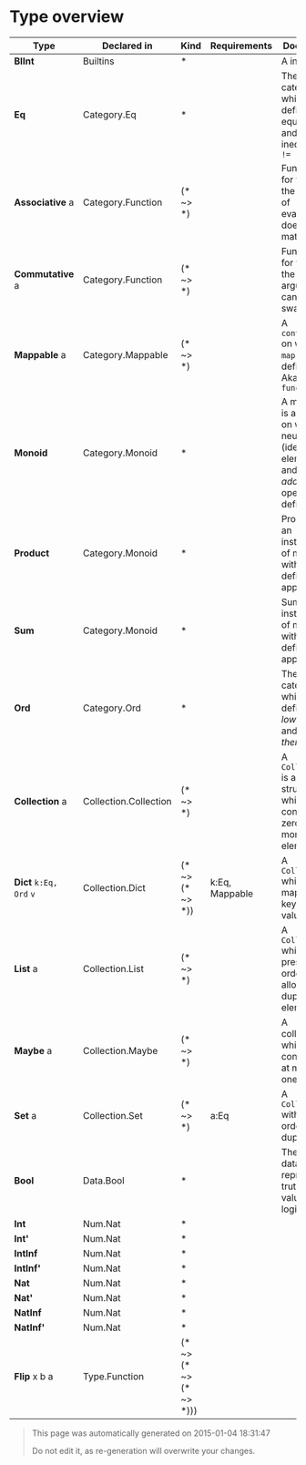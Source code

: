 # Type overview

Type | Declared in | Kind | Requirements | Docstring
---- | ----------- | ---- | ------------ | ---------
**BIInt**  | Builtins | * |  | A int!
**Eq**  | Category.Eq | * |  | The category which defines equality ````==```` and inequality ````!=````
**Associative** a | Category.Function | (* ~> *) |  | Functions for which the order of evaluation does not matter.
**Commutative** a | Category.Function | (* ~> *) |  | Functions for which the arguments can be swapped.
**Mappable** a | Category.Mappable | (* ~> *) |  | A ````container```` on which ````map```` is defined. Aka ````functor````
**Monoid**  | Category.Monoid | * |  | A monoid is an type on which a neutral (identity) element and an _addition_ operator is defined.
**Product**  | Category.Monoid | * |  | Product is an instance of monoid, with (*) defined as append
**Sum**  | Category.Monoid | * |  | Sum is an instance of monoid, with (+) defined as append
**Ord**  | Category.Ord | * |  | The category which defines _lower then_ and _higher then_.
**Collection** a | Collection.Collection | (* ~> *) |  | A ````Collection```` is a data structure which contains zero or more elements.
**Dict** ````k:Eq, Ord```` ````v```` | Collection.Dict | (* ~> (* ~> *)) | k:Eq, Mappable | A ````Collection```` which maps a key onto a value.
**List** a | Collection.List | (* ~> *) |  | A ````Collection```` which preserves order and allows duplicate elements.
**Maybe** a | Collection.Maybe | (* ~> *) |  | A collection which contains at most one value.
**Set** a | Collection.Set | (* ~> *) | a:Eq | A ````Collection```` without order and duplicates.
**Bool**  | Data.Bool | * |  | The ````Bool```` datatype represents truth values of logic.
**Int**  | Num.Nat | * |  | 
**Int'**  | Num.Nat | * |  | 
**IntInf**  | Num.Nat | * |  | 
**IntInf'**  | Num.Nat | * |  | 
**Nat**  | Num.Nat | * |  | 
**Nat'**  | Num.Nat | * |  | 
**NatInf**  | Num.Nat | * |  | 
**NatInf'**  | Num.Nat | * |  | 
**Flip** x b a | Type.Function | (* ~> (* ~> (* ~> *))) |  | 



> This page was automatically generated on 2015-01-04 18:31:47
> 
> 
> Do not edit it, as re-generation will overwrite your changes.
